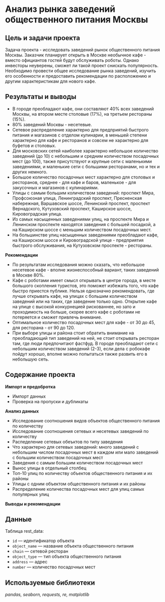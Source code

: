 # Анализ рынка заведений общественного питания Москвы
## Цель и задачи проекта
Задача проекта - исследовать заведений рынок общественного питания Москвы. Заказчик планирует открыть в Москве необычное кафе - вместо официантов гостей будут обслуживать роботы. Однако инвесторы неуверены, сможет ли такой проект снискать популярность. Необходимо провести общее исследование рынка заведений, изучить его особенности и предоставить рекомендации по расположению и другим характеристикам для нового кафе.

## Результаты и выводы
* В городе преобладают кафе, они составляют 40% всех заведений Москвы, на втором месте столовые (17%), на третьем рестораны (15%).
* 80% заведений Москвы - несетевые.
* Сетевое распределение характерно для предприятий быстрого питания и магазинов с отделом кулинарии, в меньшей степени характерно для кафе и ресторанов и совсем не характерно для буфетов и столовых.
* Для московских сетей наиболее характерно небольшое количество заведений (до 10) с небольшим и средним количеством посадочных мест (до 100), также присутствуют и крупные сети с маленькими заведениями, и маленькие сети с большими ресторанами, но и тех и других немного.
* Большое количество посадочных мест характерно для столовых и ресторанов, среднее - для кафе и баров, маленькое - для закусочных и магазинов с кулинариями.
* Улицы с самым большим количеством заведений: проспект Мира, Профсоюзная улица, Ленинградский проспект, Пресненская набережная, Варшавское шоссе, Ленинский проспект, проспект Вернадского, Кутузовский проспект, Каширское шоссе, Кировоградская улица.
* Из самых насыщенных заведениями улиц, на проспекте Мира и Ленинском проспекте находятся заведения с большей посадкой, а на Каширском шоссе с меньшим количеством посадочных мест.
* На большинстве улиц насыщенных заведениями преобладают кафе, на Каширском шоссе и Кировоградской улице - предприятия быстрого обслуживания, на Кутузовском проспекте - рестораны.

**Рекомендации**

* По результатам исследования можно сказать, что небольшое несетевое кафе - вполне жизнеспособный вариант, таких заведений в Москве 80%.
* Кафе с роботами имеет смысл открывать в центре города, в месте большого скопления туристов, это поможет избежать того, что кафе быстро приестся публике. Нельзя однозначно рекомендовать, где лучше открывать кафе, на улицах с большим количеством заведений или на таких, где заведение только одно. Открытие кафе на улице с высокой конкурнецией рискованнее, но зато и проходимость на больше, скорее всего кафе с роботами не потеряется и сможет привлечь внимание.
* Оптимальное количество посадочных мест для кафе - от 30 до 45, для ресторана - от 90 до 120.
* При выборе улицы и района стоит обратить внимание на преобладающий тип заведений на ней, не стоит открывать ресторан там, где люди предпочитают фастфуд.
В городе преобладают сети с небольшим количеством заведений (2-3), если дела с робокафе пойдут хорошо, вполне можно попытаться также развить его в небольшую сеть.

## Содержание проекта
**Импорт и предобротка**

* Импорт данных
* Проверка на пропуски и дубликаты

**Анализ данных**
* Исследование соотношения видов объектов общественного питания по количеству
* Исследование соотношения сетевых и несетевых заведений по количеству
* Распеделение сетевых обеъктов по типу заведения
* Что характерно для сетевых заведений: много заведений с небольшим числом посадочных мест в каждом или мало заведений с большим количеством посадочных мест
* Заведения с самым большим количеством посадочных мест
* Вынос улицы в отдельный столбец
* Топ-10 улиц по количеству объектов общественного питания и их районы
* Улицы с одним объектом общественного питания и их районы
* Распределение количества посадочных мест для улиц самых популярных улиц

**Выводы и рекомендации**

## Данные 

Таблица rest_data:

- `id` — идентификатор объекта
- `object_name` — название объекта общественного питания
- `chain` — сетевой ресторан
- `object_type` — тип объекта общественного питания
- `address` — адрес
- `number` — количество посадочных мест

## Используемые библиотеки
*pandas, seaborn, requests, re, matplotlib*

